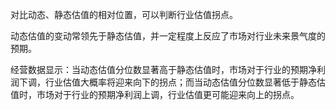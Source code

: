 对比动态、静态估值的相对位置，可以判断行业估值拐点。

动态估值的变动常领先于静态估值，并一定程度上反应了市场对行业未来景气度的预期。

经营数据显示：当动态估值分位数显著高于静态估值时，市场对于行业的预期净利润下调，行业估值大概率将迎来向下的拐点；而当动态估值分位数显著低于静态估值时，市场对于行业的预期净利润上调，行业估值更可能迎来向上的拐点。

